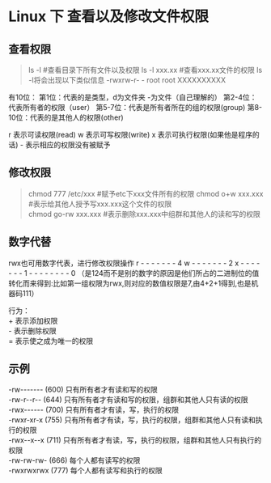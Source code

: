 # Linux 下 查看以及修改文件权限

## 查看权限

> ls -l #查看目录下所有文件以及权限
> ls -l xxx.xx #查看xxx.xx文件的权限
ls -l将会出现以下类似信息
> -rwxrw-r- -  root   root           XXXXXXXXXX  

有10位：
第1位：代表的是类型，d为文件夹 -为文件（自己理解的）
第2-4位：代表所有者的权限（user）
第5-7位：代表是所有者所在的组的权限(group)
第8-10位：代表的是其他人的权限(other)

r 表示可读权限(read)
w 表示可写权限(write)
x 表示可执行权限(如果他是程序的话)
\- 表示相应的权限没有被赋予

## 修改权限
> chmod  777  /etc/xxx  #赋予etc下xxx文件所有的权限
> chmod o+w xxx.xxx  #表示给其他人授予写xxx.xxx这个文件的权限  
> chmod go-rw xxx.xxx  #表示删除xxx.xxx中组群和其他人的读和写的权限

## 数字代替
rwx也可用数字代表，进行修改权限操作
r     - - - - - - - 4
w    - - - - - - - 2
x     - - - - - - - 1
\-    - - - - - - - 0
（是124而不是别的数字的原因是他们所占的二进制位的值转化而来得到:比如第一组权限为rwx,则对应的数值权限是7,由4+2+1得到,也是机器码111）

行为：  
\+ 表示添加权限  
\- 表示删除权限  
= 表示使之成为唯一的权限  

## 示例

-rw-------    (600) 只有所有者才有读和写的权限  
-rw-r--r--    (644) 只有所有者才有读和写的权限，组群和其他人只有读的权限  
-rwx------    (700) 只有所有者才有读，写，执行的权限  
-rwxr-xr-x    (755) 只有所有者才有读，写，执行的权限，组群和其他人只有读和执行的权限  
-rwx--x--x    (711) 只有所有者才有读，写，执行的权限，组群和其他人只有执行的权限  
-rw-rw-rw- (666) 每个人都有读写的权限  
-rwxrwxrwx (777) 每个人都有读写和执行的权限  
